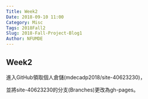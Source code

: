 ```yaml
---
Title: Week2
Date: 2018-09-10 11:00
Category: Misc
Tags: 2018Fall2
Slug: 2018-Fall-Project-Blog1
Author: NFUMDE
---
```


<!-- PELICAN_END_SUMMARY -->

Week2
----

進入GitHub領取個人倉儲(mdecadp2018/site-40623230)，

並將site-40623230的分支(Branches)更改為gh-pages。